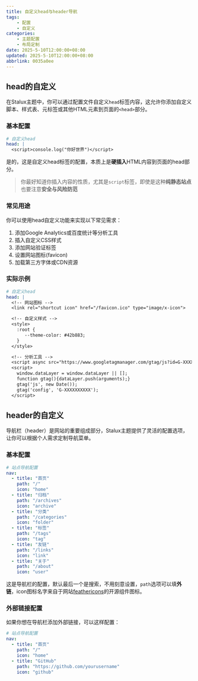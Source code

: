```yaml
---
title: 自定义head与header导航
tags: 
    - 配置
    - 自定义
categories: 
    - 主题配置
    - 布局定制
date: 2025-5-10T12:00:00+08:00
updated: 2025-5-10T12:00:00+08:00
abbrlink: 0035a0ee
---
```


## head的自定义

在Stalux主题中，你可以通过配置文件自定义`head`标签内容，这允许你添加自定义脚本、样式表、元标签或其他HTML元素到页面的`<head>`部分。

### 基本配置

```yaml title="_config.yml"
# 自定义head
head: |
  <script>console.log("你好世界")</script>
```

是的，这是自定义head标签的配置，本质上是**硬插入**HTML内容到页面的head部分。
>你最好知道你插入内容的性质，尤其是`script`标签，即使是这种**纯静态站点**也要注意**安全与风险防范**

### 常见用途

你可以使用head自定义功能来实现以下常见需求：

1. 添加Google Analytics或百度统计等分析工具
2. 插入自定义CSS样式
3. 添加网站验证标签
4. 设置网站图标(favicon)
5. 加载第三方字体或CDN资源

### 实际示例

```yaml title="_config.yml"
# 自定义head
head: |
  <!-- 网站图标 -->
  <link rel="shortcut icon" href="/favicon.ico" type="image/x-icon">

  <!-- 自定义样式 -->
  <style>
    :root {
       --theme-color: #42b883;
    }
  </style>

  <!-- 分析工具 -->
  <script async src="https://www.googletagmanager.com/gtag/js?id=G-XXXXXXXXXX"></script>
  <script>
    window.dataLayer = window.dataLayer || [];
    function gtag(){dataLayer.push(arguments);}
    gtag('js', new Date());
    gtag('config', 'G-XXXXXXXXXX');
  </script>
```

## header的自定义

导航栏（header）是网站的重要组成部分，Stalux主题提供了灵活的配置选项，让你可以根据个人需求定制导航菜单。

### 基本配置

```yaml title="_config.yml"
# 站点导航配置
nav:
  - title: "首页"
    path: "/"
    icon: "home"
  - title: "归档"
    path: "/archives"
    icon: "archive"
  - title: "分类"
    path: "/categories"
    icon: "folder"
  - title: "标签"
    path: "/tags"
    icon: "tag"
  - title: "友链"
    path: "/links"
    icon: "link"
  - title: "关于"
    path: "/about"
    icon: "user"
```

这是导航栏的配置，默认最后一个是搜索，不用刻意设置，`path`选项可以填**外链**，icon图标名字来自于网站[feathericons](https://feathericons.com/)的开源组件图标。

### 外部链接配置

如果你想在导航栏添加外部链接，可以这样配置：

```yaml title="_config.yml"
# 站点导航配置
nav:
  - title: "首页"
    path: "/"
    icon: "home"
  - title: "GitHub"
    path: "https://github.com/yourusername"
    icon: "github"
```

